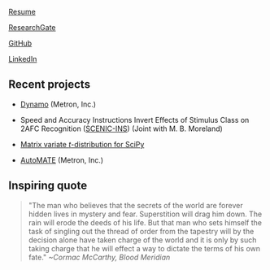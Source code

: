 [Resume](JohnMDuselResume20250607.pdf)

[ResearchGate](https://www.researchgate.net/profile/John-Dusel)

[GitHub](https://github.com/johnmdusel)

[LinkedIn](https://www.linkedin.com/in/john-dusel-6a137536a)

## Recent projects

- [Dynamo](https://www.metsci.com/what-we-do/products-tools/dynamo/) (Metron, Inc.)

- Speed and Accuracy Instructions Invert Effects of Stimulus Class on 2AFC Recognition ([SCENIC-INS](https://github.com/johnmdusel/scenic-ins-analysis-public)) (Joint with M. B. Moreland)

- [Matrix variate $t$-distribution for SciPy](https://github.com/scipy/scipy/pull/22925)

- [AutoMATE](https://www.metsci.com/what-we-do/products-tools/automate/) (Metron, Inc.)

## Inspiring quote

>"The man who believes that the secrets of the world are forever hidden lives in mystery and fear. Superstition will drag him down. The rain will erode the deeds of his life. But that man who sets himself the task of singling out the thread of order from the tapestry will by the decision alone have taken charge of the world and it is only by such taking charge that he will effect a way to dictate the terms of his own fate." *~Cormac McCarthy, Blood Meridian*
